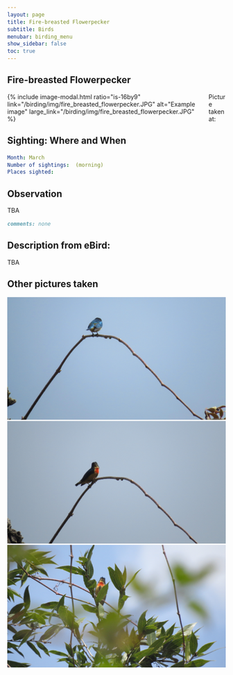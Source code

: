 ```yaml
---
layout: page
title: Fire-breasted Flowerpecker
subtitle: Birds
menubar: birding_menu
show_sidebar: false
toc: true
---
```


## Fire-breasted Flowerpecker

<div class="columns">
<div class="column is-6">
{% include image-modal.html ratio="is-16by9" link="/birding/img/fire_breasted_flowerpecker.JPG" alt="Example image" large_link="/birding/img/fire_breasted_flowerpecker.JPG" %}
</div>
<div class="column is-6">
Picture taken at:
</div>
</div>

## Sighting: Where and When
```yaml
Month: March
Number of sightings:  (morning)
Places sighted: 
```

## Observation
TBA

```markdown
comments: none
```

## Description from eBird:
TBA


## Other pictures taken
![fire_breasted_flowerpecker 1](/birding/img/fire_breasted_flowerpecker1.JPG)
![fire_breasted_flowerpecker 2](/birding/img/fire_breasted_flowerpecker2.JPG)
![fire_breasted_flowerpecker 3](/birding/img/fire_breasted_flowerpecker3.JPG)
